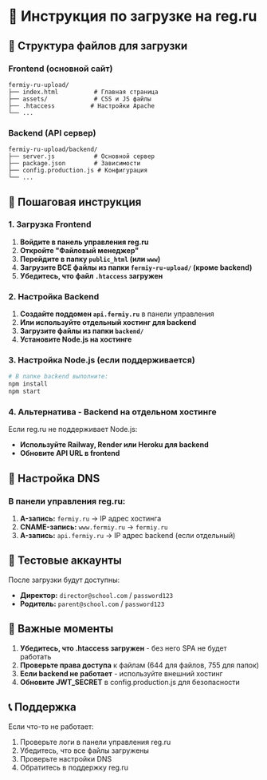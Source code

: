 # 🚀 Инструкция по загрузке на reg.ru

## 📁 Структура файлов для загрузки

### Frontend (основной сайт)
```
fermiy-ru-upload/
├── index.html          # Главная страница
├── assets/             # CSS и JS файлы
├── .htaccess          # Настройки Apache
└── ...
```

### Backend (API сервер)
```
fermiy-ru-upload/backend/
├── server.js           # Основной сервер
├── package.json        # Зависимости
├── config.production.js # Конфигурация
└── ...
```

## 🎯 Пошаговая инструкция

### 1. Загрузка Frontend
1. **Войдите в панель управления reg.ru**
2. **Откройте "Файловый менеджер"**
3. **Перейдите в папку `public_html` (или `www`)**
4. **Загрузите ВСЕ файлы из папки `fermiy-ru-upload/` (кроме backend)**
5. **Убедитесь, что файл `.htaccess` загружен**

### 2. Настройка Backend
1. **Создайте поддомен `api.fermiy.ru`** в панели управления
2. **Или используйте отдельный хостинг для backend**
3. **Загрузите файлы из папки `backend/`**
4. **Установите Node.js на хостинге**

### 3. Настройка Node.js (если поддерживается)
```bash
# В папке backend выполните:
npm install
npm start
```

### 4. Альтернатива - Backend на отдельном хостинге
Если reg.ru не поддерживает Node.js:
- **Используйте Railway, Render или Heroku для backend**
- **Обновите API URL в frontend**

## 🔧 Настройка DNS

### В панели управления reg.ru:
1. **A-запись:** `fermiy.ru` → IP адрес хостинга
2. **CNAME-запись:** `www.fermiy.ru` → `fermiy.ru`
3. **A-запись:** `api.fermiy.ru` → IP адрес backend (если отдельный)

## 🎊 Тестовые аккаунты

После загрузки будут доступны:
- **Директор:** `director@school.com` / `password123`
- **Родитель:** `parent@school.com` / `password123`

## 🚨 Важные моменты

1. **Убедитесь, что .htaccess загружен** - без него SPA не будет работать
2. **Проверьте права доступа** к файлам (644 для файлов, 755 для папок)
3. **Если backend не работает** - используйте внешний хостинг
4. **Обновите JWT_SECRET** в config.production.js для безопасности

## 📞 Поддержка

Если что-то не работает:
1. Проверьте логи в панели управления reg.ru
2. Убедитесь, что все файлы загружены
3. Проверьте настройки DNS
4. Обратитесь в поддержку reg.ru
